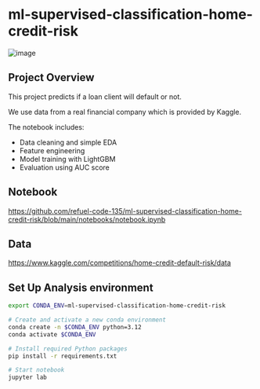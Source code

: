 # ml-supervised-classification-home-credit-risk

![image](https://github.com/user-attachments/assets/96002c03-e051-4cd4-a626-9f20f26ab351)

## Project Overview

This project predicts if a loan client will default or not.

We use data from a real financial company which is provided by Kaggle.

The notebook includes:  
- Data cleaning and simple EDA
- Feature engineering
- Model training with LightGBM
- Evaluation using AUC score


## Notebook
https://github.com/refuel-code-135/ml-supervised-classification-home-credit-risk/blob/main/notebooks/notebook.ipynb

## Data

https://www.kaggle.com/competitions/home-credit-default-risk/data

## Set Up Analysis environment
```bash
export CONDA_ENV=ml-supervised-classification-home-credit-risk

# Create and activate a new conda environment
conda create -n $CONDA_ENV python=3.12
conda activate $CONDA_ENV

# Install required Python packages
pip install -r requirements.txt

# Start notebook
jupyter lab
```




